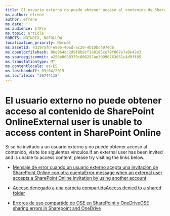 ```yaml
---
title: El usuario externo no puede obtener acceso al contenido de SharePoint Online
ms.author: efrene
author: efrene
ms.date: ''
ms.audience: ITPro
ms.topic: article
ROBOTS: NOINDEX, NOFOLLOW
localization_priority: Normal
ms.assetid: 4d197afd-e806-40ad-ac20-4b10bc497edb
ms.openlocfilehash: 06e964ec2d9f8b9cf1a8185ce78f067e7a0e42e3
ms.sourcegitcommit: a256e8680379c006287ae30996763051c4d9ff85
ms.translationtype: MT
ms.contentlocale: es-ES
ms.lasthandoff: 09/04/2019
ms.locfileid: "36744118"
---
```

# <a name="external-user-is-unable-to-access-content-in-sharepoint-online"></a><span data-ttu-id="41fb2-102">El usuario externo no puede obtener acceso al contenido de SharePoint Online</span><span class="sxs-lookup"><span data-stu-id="41fb2-102">External user is unable to access content in SharePoint Online</span></span>

<span data-ttu-id="41fb2-103">Si se ha invitado a un usuario externo y no puede obtener acceso al contenido, visite los siguientes vínculos.</span><span class="sxs-lookup"><span data-stu-id="41fb2-103">If an external user has been invited and is unable to access content, please try visiting the links below.</span></span>

- [<span data-ttu-id="41fb2-104">Mensaje de error cuando un usuario externo acepta una invitación de SharePoint Online con otra cuenta</span><span class="sxs-lookup"><span data-stu-id="41fb2-104">Error message when an external user accepts a SharePoint Online invitation by using another account</span></span>](https://docs.microsoft.com/sharepoint/support/sharing-and-permissions/error-when-external-user-accepts-an-invitation-by-using-another-account)

- [<span data-ttu-id="41fb2-105">Acceso denegado a una carpeta compartida</span><span class="sxs-lookup"><span data-stu-id="41fb2-105">Access denied to a shared folder</span></span>](https://docs.microsoft.com/sharepoint/support/sharing-and-permissions/cannot-access-shared-folder)

- [<span data-ttu-id="41fb2-106">Errores de uso compartido de OSE en SharePoint y OneDrive</span><span class="sxs-lookup"><span data-stu-id="41fb2-106">OSE sharing errors in Sharepoint and OneDrive</span></span>](https://docs.microsoft.com/sharepoint/sharepoint-onedrive-error-message)

